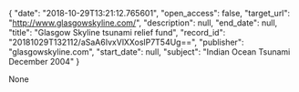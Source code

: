 {
  "date": "2018-10-29T13:21:12.765601", 
  "open_access": false, 
  "target_url": "http://www.glasgowskyline.com/", 
  "description": null, 
  "end_date": null, 
  "title": "Glasgow Skyline tsunami relief fund", 
  "record_id": "20181029T132112/aSaA6IvxVlXXoslP7T54Ug==", 
  "publisher": "glasgowskyline.com", 
  "start_date": null, 
  "subject": "Indian Ocean Tsunami December 2004"
}

None